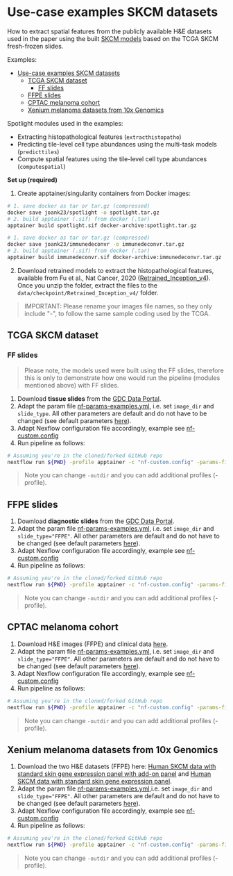 # Use-case examples SKCM datasets

How to extract spatial features from the publicly available H&E datasets used in the paper using the built [SKCM models](../assets/TF_models) based on the TCGA SKCM fresh-frozen slides.


Examples:
- [Use-case examples SKCM datasets](#use-case-examples-skcm-datasets)
  - [TCGA SKCM dataset](#tcga-skcm-dataset)
    - [FF slides](#ff-slides)
  - [FFPE slides](#ffpe-slides)
  - [CPTAC melanoma cohort](#cptac-melanoma-cohort)
  - [Xenium melanoma datasets from 10x Genomics](#xenium-melanoma-datasets-from-10x-genomics)

Spotlight modules used in the examples:

* Extracting histopathological features (`extracthistopatho`)
* Predicting tile-level cell type abundances using the multi-task models (`predicttiles`)
* Compute spatial features using the tile-level cell type abundances (`computespatial`)

**Set up (required)**

1. Create apptainer/singularity containers from Docker images:

```bash
# 1. save docker as tar or tar.gz (compressed)
docker save joank23/spotlight -o spotlight.tar.gz
# 2. build apptainer (.sif) from docker (.tar)
apptainer build spotlight.sif docker-archive:spotlight.tar.gz

# 1. save docker as tar or tar.gz (compressed)
docker save joank23/immunedeconvr -o immunedeconvr.tar.gz
# 2. build apptainer (.sif) from docker (.tar)
apptainer build immunedeconvr.sif docker-archive:immunedeconvr.tar.gz

```

2. Download retrained models to extract the histopathological features, available from Fu et al., Nat Cancer, 2020 ([Retrained_Inception_v4](https://www.ebi.ac.uk/biostudies/bioimages/studies/S-BSST292)). Once you unzip the folder, extract the files to the `data/checkpoint/Retrained_Inception_v4/` folder.

> IMPORTANT: Please rename your images file names, so they only include "-", to follow the same sample coding used by the TCGA.

## TCGA SKCM dataset

### FF slides

> Please note, the models used were built using the FF slides, therefore this is only to demonstrate how one would run the pipeline (modules mentioned above) with FF slides. 

1. Download **tissue slides** from the [GDC Data Portal](https://portal.gdc.cancer.gov/projects/TCGA-SKCM).
2. Adapt the param file [nf-params-examples.yml](../assets/examples/nf-params-examples.yml), i.e. set `image_dir` and `slide_type`. All other parameters are default and do not have to be changed (see default parameters [here](../nextflow.config)). 
3. Adapt Nexflow configuration file accordingly, example see [nf-custom.config](../nf-custom.config)
4. Run pipeline as follows: 

```bash
# Assuming you're in the cloned/forked GitHub repo
nextflow run ${PWD} -profile apptainer -c "nf-custom.config" -params-file assets/examples/nf-params-examples.yml -outdir "output-tcga-skcm-ff"
```
> Note you can change `-outdir` and you can add additional profiles (-profile).


## FFPE slides

1. Download **diagnostic slides** from the [GDC Data Portal](https://portal.gdc.cancer.gov/projects/TCGA-SKCM).
2. Adapt the param file [nf-params-examples.yml](../assets/examples/nf-params-examples.yml), i.e. set `image_dir` and `slide_type="FFPE"`. All other parameters are default and do not have to be changed (see default parameters [here](../nextflow.config)).
3. Adapt Nexflow configuration file accordingly, example see [nf-custom.config](../nf-custom.config)
4. Run pipeline as follows: 

```bash
# Assuming you're in the cloned/forked GitHub repo
nextflow run ${PWD} -profile apptainer -c "nf-custom.config" -params-file assets/examples/nf-params-examples.yml -outdir "output-tcga-skcm-ffpe"
```
> Note you can change `-outdir` and you can add additional profiles (-profile).

## CPTAC melanoma cohort

1. Download H&E images (FFPE) and clinical data [here](https://www.cancerimagingarchive.net/collection/cptac-cm/).
2. Adapt the param file [nf-params-examples.yml](../assets/examples/nf-params-examples.yml), i.e. set `image_dir` and `slide_type="FFPE"`. All other parameters are default and do not have to be changed (see default parameters [here](../nextflow.config)). 
3. Adapt Nexflow configuration file accordingly, example see [nf-custom.config](../nf-custom.config)
4. Run pipeline as follows: 

```bash
# Assuming you're in the cloned/forked GitHub repo
nextflow run ${PWD} -profile apptainer -c "nf-custom.config" -params-file assets/examples/nf-params-examples.yml -outdir "output-cptac"
```
> Note you can change `-outdir` and you can add additional profiles (-profile). 


## Xenium melanoma datasets from 10x Genomics

1. Download the two H&E datasets (FFPE) here: [Human SKCM data with standard skin gene expression panel with add-on panel](
https://www.10xgenomics.com/datasets/human-skin-preview-data-xenium-human-skin-gene-expression-panel-add-on-1-standard)
and [Human SKCM data with standard skin gene expression panel](https://www.10xgenomics.com/datasets/human-skin-preview-data-xenium-human-skin-gene-expression-panel-1-standard
).
2. Adapt the param file [nf-params-examples.yml](../assets/examples/nf-params-examples.yml),i.e. set `image_dir` and `slide_type="FFPE"`. All other parameters are default and do not have to be changed (see default parameters [here](../nextflow.config)). 
3. Adapt Nexflow configuration file accordingly, example see [nf-custom.config](../nf-custom.config)
4. Run pipeline as follows: 

```bash
# Assuming you're in the cloned/forked GitHub repo
nextflow run ${PWD} -profile apptainer -c "nf-custom.config" -params-file assets/examples/nf-params-examples.yml -outdir "output-xenium"
```

> Note you can change `-outdir` and you can add additional profiles (-profile). 
